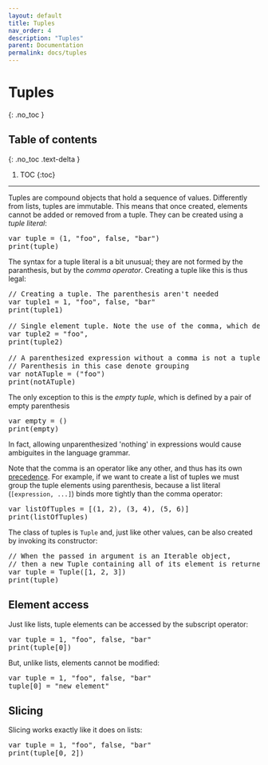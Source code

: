 ```yaml
---
layout: default
title: Tuples
nav_order: 4
description: "Tuples"
parent: Documentation
permalink: docs/tuples
---
```


# Tuples
{: .no_toc }

## Table of contents
{: .no_toc .text-delta }

1. TOC
{:toc}

---

Tuples are compound objects that hold a sequence of values. Differently from lists, tuples are
immutable. This means that once created, elements cannot be added or removed from a tuple. They can
be created using a *tuple literal*:
<pre class='runnable-snippet'>
var tuple = (1, "foo", false, "bar")
print(tuple)
</pre>

The syntax for a tuple literal is a bit unusual; they are not formed by the paranthesis, but by the
*comma operator*. Creating a tuple like this is thus legal:
<pre class='runnable-snippet'>
// Creating a tuple. The parenthesis aren't needed
var tuple1 = 1, "foo", false, "bar"
print(tuple1)

// Single element tuple. Note the use of the comma, which defines the element as a tuple
var tuple2 = "foo",
print(tuple2)

// A parenthesized expression without a comma is not a tuple!
// Parenthesis in this case denote grouping
var notATuple = ("foo")
print(notATuple)
</pre>

The only exception to this is the *empty tuple*, which is defined by a pair of empty parenthesis
<pre class='runnable-snippet'>
var empty = ()
print(empty)
</pre>

In fact, allowing unparenthesized 'nothing' in expressions would cause ambiguites in the language
grammar.

Note that the comma is an operator like any other, and thus has its own 
[precedence](syntax#operators-and-precedence). For example, if we want to create a list of tuples we
must group the tuple elements using parenthesis, because a list literal (`[expression, ...]`) binds 
more tightly than the comma operator:
<pre class='runnable-snippet'>
var listOfTuples = [(1, 2), (3, 4), (5, 6)]
print(listOfTuples)
</pre>

The class of tuples is `Tuple` and, just like other values, can be also created by invoking its 
constructor:
<pre class='runnable-snippet'>
// When the passed in argument is an Iterable object, 
// then a new Tuple containing all of its element is returned
var tuple = Tuple([1, 2, 3])
print(tuple)
</pre>

## Element access

Just like lists, tuple elements can be accessed by the subscript operator:
<pre class='runnable-snippet'>
var tuple = 1, "foo", false, "bar"
print(tuple[0])
</pre>

But, unlike lists, elements cannot be modified:
<pre class='runnable-snippet'>
var tuple = 1, "foo", false, "bar"
tuple[0] = "new element"
</pre>

## Slicing

Slicing works exactly like it does on lists:
<pre class='runnable-snippet'>
var tuple = 1, "foo", false, "bar"
print(tuple[0, 2])
</pre>
